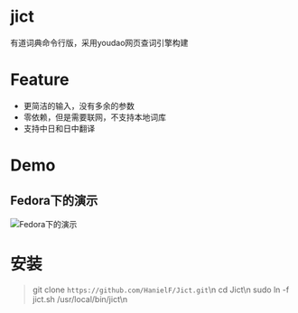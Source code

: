 # jict

有道词典命令行版，采用youdao网页查词引擎构建

# Feature
- 更简洁的输入，没有多余的参数
- 零依赖，但是需要联网，不支持本地词库
- 支持中日和日中翻译


# Demo
## Fedora下的演示
![Fedora下的演示](https://github.com/hanielf/jict/raw/master/demo/fedora_demo.png)

# 安装

> git clone `https://github.com/HanielF/Jict.git`\n
> cd Jict\n
> sudo ln -f jict.sh /usr/local/bin/jict\n
